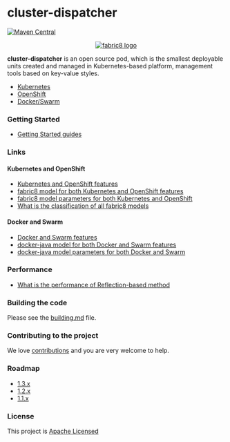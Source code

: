 cluster-dispatcher
=======

[![Maven Central](https://maven-badges.herokuapp.com/maven-central/io.fabric8/fabric8-project/badge.svg?style=flat-square)](https://maven-badges.herokuapp.com/maven-central/io.fabric8/fabric8-project/)

<p align="center">
  <a href="https://github.com/is-dream/cluster-dispatcher">
  	<img src="https://avatars1.githubusercontent.com/u/19262176?s=200&v=4" alt="fabric8 logo"/>
  </a>
</p>

<b>cluster-dispatcher</b> is an open source pod, which is the smallest deployable units created and managed in Kubernetes-based platform, management tools based on key-value styles.

* <a href="http://kubernetes.io/">Kubernetes</a>
* <a href="http://https://www.openshift.com/">OpenShift</a>
* <a href="https://www.docker.com/">Docker/Swarm</a>

### Getting Started

* [Getting Started guides](get-started.md)


### Links

#### Kubernetes and OpenShift

  * [Kubernetes and OpenShift features](docs/k8s-ocp-yaml-kinds.md)
  * [fabric8 model for both Kubernetes and OpenShift features](docs/k8s-ocp-kind-models.md) 
  * [fabric8 model parameters for both Kubernetes and OpenShift](docs/k8s-ocp-model-parameters.md)
  * [What is the classification of all fabric8 models](docs/k8s-ocp-yaml-classification.md)
  
#### Docker and Swarm

  * [Docker and Swarm features](docs/docker-swarm-kinds.md)
  * [docker-java model for both Docker and Swarm features](docs/docker-swarm-kind-models.md) 
  * [docker-java model parameters for both Docker and Swarm](docks/docker-swarm-model-parameters.md)
  
### Performance

* [What is the performance of Reflection-based method](docs/perf-test.md)

### Building the code

Please see the [building.md](docs/building.md) file.

### Contributing to the project

We love [contributions](docs/contributing.md) and you are very welcome to help.

### Roadmap

* [1.3.x](docs/roadmap-1.3.0.md)
* [1.2.x](docs/roadmap-1.2.0.md)
* [1.1.x](docs/roadmap-1.1.0.md)


### License

This project is [Apache Licensed](license.txt)
